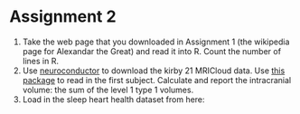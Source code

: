 # Assignment 2

1. Take the web page that you downloaded in Assignment 1 (the wikipedia page for Alexandar the Great) and read it into R. Count the number of lines in R. 
2. Use [neuroconductor](https://neuroconductor.org/package/kirby21.mricloud) to download the kirby 21 MRICloud data. Use [this package](https://neuroconductor.org/package/MRIcloudT1volumetrics) to read in the first
subject. Calculate and report the intracranial volume: the sum of the level 1 type 1 volumes. 
3. Load in the sleep heart health dataset from here:

